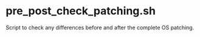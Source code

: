 # pre_post_check_patching.sh
Script to check any differences before and after the complete OS patching.

